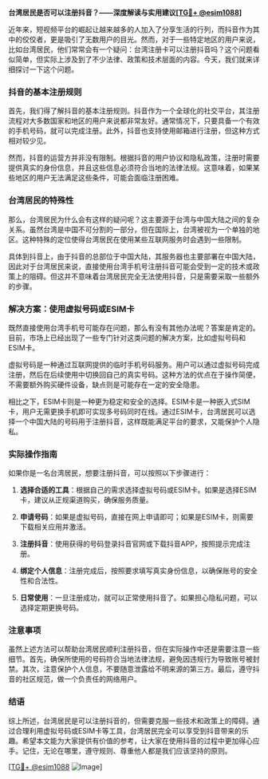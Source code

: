 **台湾居民是否可以注册抖音？——深度解读与实用建议[[TG💪+ @esim1088](https://t.me/s/esim1088)]**

近年来，短视频平台的崛起让越来越多的人加入了分享生活的行列，而抖音作为其中的佼佼者，更是吸引了无数用户的目光。然而，对于一些特定地区的用户来说，比如台湾居民，他们常常会有一个疑问：台湾注册卡可以注册抖音吗？这个问题看似简单，但实际上涉及到了不少法律、政策和技术层面的内容。今天，我们就来详细探讨一下这个问题。

### 抖音的基本注册规则

首先，我们得了解抖音的基本注册规则。抖音作为一个全球化的社交平台，其注册流程对大多数国家和地区的用户来说都非常友好。通常情况下，只要具备一个有效的手机号码，就可以完成注册。此外，抖音也支持使用邮箱进行注册，但这种方式相对较少见。

然而，抖音的运营方并非没有限制。根据抖音的用户协议和隐私政策，注册时需要提供真实的身份信息，并且这些信息必须符合当地的法律法规。这意味着，如果某些地区的用户无法满足这些条件，可能会面临注册困难。

### 台湾居民的特殊性

那么，台湾居民为什么会有这样的疑问呢？这主要源于台湾与中国大陆之间的复杂关系。虽然台湾是中国不可分割的一部分，但在国际上，台湾被视为一个单独的地区。这种特殊的定位使得台湾居民在使用某些互联网服务时会遇到一些限制。

具体到抖音上，由于抖音的总部位于中国大陆，其服务器也主要部署在中国大陆，因此对于台湾居民来说，直接使用台湾手机号注册抖音可能会受到一定的技术或政策上的阻碍。但这并不意味着台湾居民完全无法使用抖音，只是需要采取一些额外的步骤。

### 解决方案：使用虚拟号码或ESIM卡

既然直接使用台湾手机号可能存在问题，那么有没有其他办法呢？答案是肯定的。目前，市场上已经出现了一些专门针对这类问题的解决方案，比如虚拟号码和ESIM卡。

虚拟号码是一种通过互联网提供的临时手机号码服务。用户可以通过虚拟号码完成注册，然后在后续使用中切换回自己的真实号码。这种方法的优点在于操作简便，不需要额外购买硬件设备，缺点则是可能存在一定的安全隐患。

相比之下，ESIM卡则是一种更为稳定和安全的选择。ESIM卡是一种嵌入式SIM卡，用户无需更换手机即可实现多号码同时在线。通过ESIM卡，台湾居民可以选择一个中国大陆的号码用于注册抖音，这样既能满足平台的要求，又能保护个人隐私。

### 实际操作指南

如果你是一名台湾居民，想要注册抖音，可以按照以下步骤进行：

1. **选择合适的工具**：根据自己的需求选择虚拟号码或ESIM卡。如果是选择ESIM卡，建议从正规渠道购买，确保服务质量。
   
2. **申请号码**：如果是虚拟号码，直接在网上申请即可；如果是ESIM卡，则需要下载相关应用并激活。

3. **注册抖音**：使用获得的号码登录抖音官网或下载抖音APP，按照提示完成注册。

4. **绑定个人信息**：注册完成后，按照要求填写真实身份信息，以确保账号的安全性和合法性。

5. **日常使用**：一旦注册成功，就可以正常使用抖音了。如果担心隐私问题，可以选择定期更换号码。

### 注意事项

虽然上述方法可以帮助台湾居民顺利注册抖音，但在实际操作中还是需要注意一些细节。首先，确保所使用的号码符合当地法律法规，避免因违规行为导致账号被封禁。其次，注意保护个人信息，不要随意泄露给不明来源的第三方。最后，遵守抖音的社区规范，做一个负责任的网络用户。

### 结语

综上所述，台湾居民是可以注册抖音的，但需要克服一些技术和政策上的障碍。通过合理利用虚拟号码或ESIM卡等工具，台湾居民完全可以享受到抖音带来的乐趣。希望本文能为大家提供有价值的参考，让大家在使用抖音的过程中更加得心应手。记住，无论在哪里，遵守规则、尊重他人都是我们应该坚持的原则。

[[TG💪+ @esim1088](https://t.me/s/esim1088) ![Image](https://i.postimg.cc/4NQfJmqS/Snipaste-2025-05-13-00-14-12.png)]